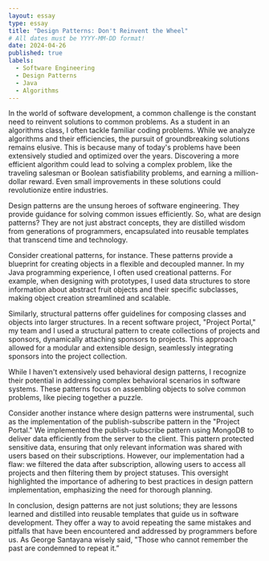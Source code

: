 ```yaml
---
layout: essay
type: essay
title: "Design Patterns: Don't Reinvent the Wheel"
# All dates must be YYYY-MM-DD format!
date: 2024-04-26
published: true
labels:
  - Software Engineering
  - Design Patterns
  - Java
  - Algorithms
---
```



In the world of software development, a common challenge is the constant need to reinvent solutions to common problems. As a student in an algorithms class, I often tackle familiar coding problems. While we analyze algorithms and their efficiencies, the pursuit of groundbreaking solutions remains elusive. This is because many of today's problems have been extensively studied and optimized over the years. Discovering a more efficient algorithm could lead to solving a complex problem, like the traveling salesman or Boolean satisfiability problems, and earning a million-dollar reward. Even small improvements in these solutions could revolutionize entire industries.

Design patterns are the unsung heroes of software engineering. They provide guidance for solving common issues efficiently. So, what are design patterns? They are not just abstract concepts, they are distilled wisdom from generations of programmers, encapsulated into reusable templates that transcend time and technology.

Consider creational patterns, for instance. These patterns provide a blueprint for creating objects in a flexible and decoupled manner. In my Java programming experience, I often used creational patterns. For example, when designing with prototypes, I used data structures to store information about abstract fruit objects and their specific subclasses, making object creation streamlined and scalable.

Similarly, structural patterns offer guidelines for composing classes and objects into larger structures. In a recent software project, "Project Portal," my team and I used a structural pattern to create collections of projects and sponsors, dynamically attaching sponsors to projects. This approach allowed for a modular and extensible design, seamlessly integrating sponsors into the project collection.

While I haven't extensively used behavioral design patterns, I recognize their potential in addressing complex behavioral scenarios in software systems. These patterns focus on assembling objects to solve common problems, like piecing together a puzzle.

Consider another instance where design patterns were instrumental, such as the implementation of the publish-subscribe pattern in the "Project Portal." We implemented the publish-subscribe pattern using MongoDB to deliver data efficiently from the server to the client. This pattern protected sensitive data, ensuring that only relevant information was shared with users based on their subscriptions. However, our implementation had a flaw: we filtered the data after subscription, allowing users to access all projects and then filtering them by project statuses. This oversight highlighted the importance of adhering to best practices in design pattern implementation, emphasizing the need for thorough planning.

In conclusion, design patterns are not just solutions; they are lessons learned and distilled into reusable templates that guide us in software development. They offer a way to avoid repeating the same mistakes and pitfalls that have been encountered and addressed by programmers before us. As George Santayana wisely said, "Those who cannot remember the past are condemned to repeat it.”